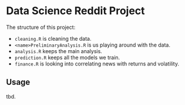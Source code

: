 # Data Science Reddit Project

The structure of this project:
- `cleaning.R` is cleaning the data.
- `<name>PreliminaryAnalysis.R` is us playing around with the data.
- `analysis.R` keeps the main analysis.
- `prediction.R` keeps all the models we train.
- `finance.R` is looking into correlating news with returns and volatility.

## Usage

tbd.
